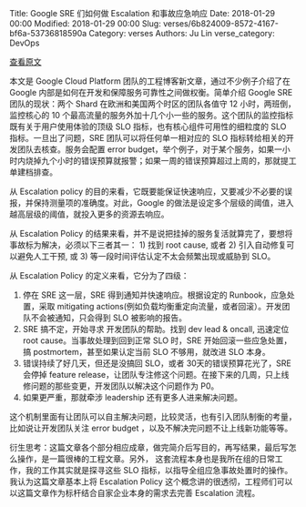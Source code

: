 Title: Google SRE 们如何做 Escalation 和事故应急响应
Date: 2018-01-29 00:00
Modified: 2018-01-29 00:00
Slug: verses/6b824009-8572-4167-bf6a-53736818590a
Category: verses
Authors: Ju Lin
verse_category: DevOps

[查看原文](https://cloudplatform.googleblog.com/2018/01/an-example-escalation-policy-CRE-life-lessons.html)

本文是 Google Cloud Platform 团队的工程博客新文章，通过不少例子介绍了在 Google 内部是如何在开发和保障服务可靠性之间做权衡。简单介绍 Google SRE 团队的现状：两个 Shard 在欧洲和美国两个时区的团队各值守 12 小时，两班倒，监控核心的 10 个最高流量的服务外加十几个小一些的服务。这个团队的监控指标既有关于用户使用体验的顶级 SLO 指标，也有核心组件可用性的细粒度的 SLO 指标。一旦出了问题，SRE 团队可以将任何单一相对应的 SLO 指标转给相关的开发团队去核查。服务会配置 error budget，举个例子，对于某个服务，如果一小时内烧掉九个小时的错误预算就报警；如果一周的错误预算超过上周的，那就提工单建档排查。

从 Escalation policy 的目的来看，它既要能保证快速响应，又要减少不必要的误报，并保持测量项的准确度。对此，Google 的做法是设定多个层级的阈值，进入越高层级的阈值，就投入更多的资源去响应。

从 Escalation Policy 的结果来看，并不是说把挂掉的服务复活就算完了，要想将事故标为解决，必须以下三者其一： 1) 找到 root cause, 或者 2) 引入自动修复可以避免人工干预, 或 3) 等一段时间评估认定不太会频繁出现或威胁到 SLO。

从 Escalation Policy 的定义来看，它分为了四级：

1. 停在 SRE 这一层，SRE 得到通知并快速响应。根据设定的 Runbook，应急处置，采取 mitigating actions(例如负载均衡重定向流量，或者回滚）。开发团队不会被通知，只会得到 SLO 被影响的报告。
2. SRE 搞不定，开始寻求 开发团队的帮助。找到 dev lead & oncall, 迅速定位 root cause。当事故处理到回到正常 SLO 时，SRE 开始回滚一些应急处置，搞 postmortem，甚至如果认定当前 SLO 不够用，就改进 SLO 本身。
3. 错误持续了好几天，但还是没搞回 SLO，或者 30天的错误预算花光了，SRE 会停掉 feature release，让团队专注修这个问题。在接下来的几周，只上线修问题的那些变更，开发团队以解决这个问题作为 P0。
4. 如果更严重，那就牵涉 leadership 还有更多人进来解决问题。

这个机制里面有让团队可以自主解决问题，比较灵活，也有引入团队制衡的考量，比如说让开发团队关注 error budget ，以及不解决完问题不让上线新功能等等。

衍生思考：这篇文章各个部分相应成章，做完简介后写目的，再写结果，最后写怎么操作，是一篇很棒的工程文章。另外， 这套流程本身也是我所在组的日常工作，我的工作其实就是探寻这些 SLO 指标，以指导全组应急事故处置时的操作。我认为这篇文章基本上将 Escalation Policy 这个概念讲的很透彻，工程师们可以以这篇文章作为标杆结合自家企业本身的需求去完善 Escalation 流程。

